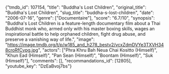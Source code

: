 {"tmdb_id": 107154, "title": "Buddha's Lost Children", "original_title": "Buddha's Lost Children", "slug_title": "buddha-s-lost-children", "date": "2006-07-16", "genre": ["Documentaire"], "score": "6.7/10", "synopsis": "Buddha's Lost Children is a feature-length documentary film about a Thai Buddhist monk who, armed only with his master boxing skills, wages an inspirational battle to help orphaned children, fight drug abuse, and preserve a vanishing way of life.", "image": "https://image.tmdb.org/t/p/w185_and_h278_bestv2/vcxZdmDVYe3TXVH348croRfCvpg.jpg", "actors": ["Phra Khru Bah Neua Chai Kositto (Himself)", "Khun Ead (Himself)", "Pan Sean (Himself)", "Boontam (Himself)", "Suk (Himself)"], "comments": [], "recommandations_id": [12805], "youtube_key": "DzEaBvoj7bs"}